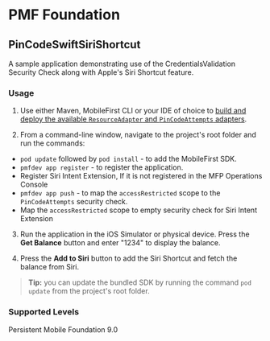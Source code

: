 PMF Foundation
===
## PinCodeSwiftSiriShortcut
A sample application demonstrating use of the CredentialsValidation Security Check along with Apple's Siri Shortcut feature.

### Usage

1. Use either Maven, MobileFirst CLI or your IDE of choice to [build and deploy the available `ResourceAdapter` and `PinCodeAttempts` adapters](https://pmf.persistentproducts.com/tutorials/en/foundation/9.0/adapters/creating-adapters/).



2. From a command-line window, navigate to the project's root folder and run the commands:
 - `pod update` followed by `pod install` - to add the MobileFirst SDK.
 - `pmfdev app register` - to register the application.
 -  Register Siri Intent Extension, If it is not registered in the MFP Operations Console
 - `pmfdev app push` - to map the `accessRestricted` scope to the `PinCodeAttempts` security check.
 -  Map the `accessRestricted` scope to empty security check for Siri Intent Extension

3. Run the application in the iOS Simulator or physical device. Press the **Get Balance** button and enter "1234" to display the balance.

4. Press the **Add to Siri** button to add the Siri Shortcut and fetch the balance from Siri.

> **Tip:** you can update the bundled SDK by running the command `pod update` from the project's root folder.

### Supported Levels
Persistent Mobile Foundation 9.0


